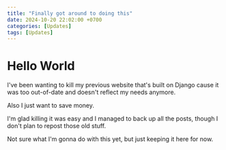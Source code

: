 ```yaml
---
title: "Finally got around to doing this"
date: 2024-10-20 22:02:00 +0700
categories: [Updates]
tags: [Updates]
---
```


# Hello World
I've been wanting to kill my previous website that's built on Django cause it was too out-of-date and doesn't reflect my needs anymore.

Also I just want to save money.

I'm glad killing it was easy and I managed to back up all the posts, though I don't plan to repost those old stuff.

Not sure what I'm gonna do with this yet, but just keeping it here for now.